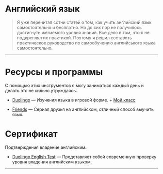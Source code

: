 # Английский язык

> Я уже перечитал сотни статей о том, как учить английский язык самостоятельно и бесплатно. Но до сих пор не получилось достигнуть желаемого уровня знаний. Все дело в том, что я не подкреплял их практикой. Поэтому я решил составить практическое руководство по самообучению английського языка самостоятельно.

---

# Ресурсы и программы

С помощью этих инструментов я могу заниматься каждый день и делать это не сильно утруждаясь.

- [Duolingo](https://www.duolingo.com) — Изучения языка в игровой форме. + [Мой класс](https://duolingo.com/classroom/tjfugf)

- [Friends](https://friends-serial.com) — Сериал друзья на английском, отличный способ выучить язык.

# Сертификат

Подтверждения владение английским.

- [Duolingo English Test](https://englishtest.duolingo.com) — Представляет собой современную проверку уровня владения английским языком.

---
